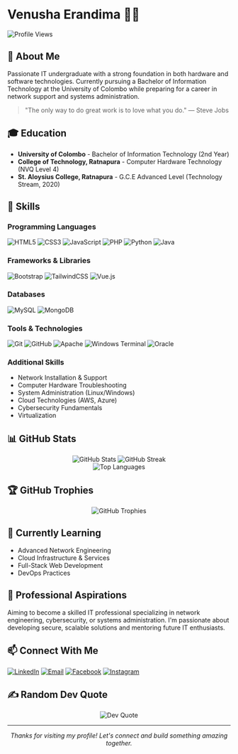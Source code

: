 # Venusha Erandima 👨‍💻

<p align="left"> 
  <img src="https://komarev.com/ghpvc/?username=venushaerandima&label=Profile%20views&color=blueviolet&style=flat-square" alt="Profile Views" />
</p>

## 👋 About Me
Passionate IT undergraduate with a strong foundation in both hardware and software technologies. Currently pursuing a Bachelor of Information Technology at the University of Colombo while preparing for a career in network support and systems administration.

> "The only way to do great work is to love what you do." — Steve Jobs

## 🎓 Education
- **University of Colombo** - Bachelor of Information Technology (2nd Year)
- **College of Technology, Ratnapura** - Computer Hardware Technology (NVQ Level 4)
- **St. Aloysius College, Ratnapura** - G.C.E Advanced Level (Technology Stream, 2020)

## 🚀 Skills
### Programming Languages
![HTML5](https://img.shields.io/badge/html5-%23E34F26.svg?style=for-the-badge&logo=html5&logoColor=white)
![CSS3](https://img.shields.io/badge/css3-%231572B6.svg?style=for-the-badge&logo=css3&logoColor=white)
![JavaScript](https://img.shields.io/badge/javascript-%23323330.svg?style=for-the-badge&logo=javascript&logoColor=%23F7DF1E)
![PHP](https://img.shields.io/badge/php-%23777BB4.svg?style=for-the-badge&logo=php&logoColor=white)
![Python](https://img.shields.io/badge/python-3670A0?style=for-the-badge&logo=python&logoColor=ffdd54)
![Java](https://img.shields.io/badge/java-%23ED8B00.svg?style=for-the-badge&logo=openjdk&logoColor=white)

### Frameworks & Libraries
![Bootstrap](https://img.shields.io/badge/bootstrap-%238511FA.svg?style=for-the-badge&logo=bootstrap&logoColor=white)
![TailwindCSS](https://img.shields.io/badge/tailwindcss-%2338B2AC.svg?style=for-the-badge&logo=tailwind-css&logoColor=white)
![Vue.js](https://img.shields.io/badge/vue.js-%2335495e.svg?style=for-the-badge&logo=vuedotjs&logoColor=%234FC08D)

### Databases
![MySQL](https://img.shields.io/badge/mysql-4479A1.svg?style=for-the-badge&logo=mysql&logoColor=white)
![MongoDB](https://img.shields.io/badge/MongoDB-%234ea94b.svg?style=for-the-badge&logo=mongodb&logoColor=white)

### Tools & Technologies
![Git](https://img.shields.io/badge/git-%23F05033.svg?style=for-the-badge&logo=git&logoColor=white)
![GitHub](https://img.shields.io/badge/github-%23121011.svg?style=for-the-badge&logo=github&logoColor=white)
![Apache](https://img.shields.io/badge/apache-%23D42029.svg?style=for-the-badge&logo=apache&logoColor=white)
![Windows Terminal](https://img.shields.io/badge/Windows%20Terminal-%234D4D4D.svg?style=for-the-badge&logo=windows-terminal&logoColor=white)
![Oracle](https://img.shields.io/badge/Oracle-F80000?style=for-the-badge&logo=oracle&logoColor=white)

### Additional Skills
- Network Installation & Support
- Computer Hardware Troubleshooting
- System Administration (Linux/Windows)
- Cloud Technologies (AWS, Azure)
- Cybersecurity Fundamentals
- Virtualization

## 📊 GitHub Stats
<div align="center">
  <img src="https://github-readme-stats.vercel.app/api?username=venushaerandima&theme=radical&hide_border=false&include_all_commits=false&count_private=false" alt="GitHub Stats" />
  <img src="https://nirzak-streak-stats.vercel.app/?user=venushaerandima&theme=radical&hide_border=false" alt="GitHub Streak" />
</div>

<div align="center">
  <img src="https://github-readme-stats.vercel.app/api/top-langs/?username=venushaerandima&theme=radical&hide_border=false&include_all_commits=false&count_private=false&layout=compact" alt="Top Languages" />
</div>

## 🏆 GitHub Trophies
<div align="center">
  <img src="https://github-profile-trophy.vercel.app/?username=venushaerandima&theme=radical&no-frame=true&margin-w=15&margin-h=15" alt="GitHub Trophies" />
</div>

## 🌱 Currently Learning
- Advanced Network Engineering
- Cloud Infrastructure & Services
- Full-Stack Web Development
- DevOps Practices

## 💼 Professional Aspirations
Aiming to become a skilled IT professional specializing in network engineering, cybersecurity, or systems administration. I'm passionate about developing secure, scalable solutions and mentoring future IT enthusiasts.

## 📫 Connect With Me
[![LinkedIn](https://img.shields.io/badge/LinkedIn-%230077B5.svg?style=for-the-badge&logo=linkedin&logoColor=white)](https://linkedin.com/in/Venusha-Erandima)
[![Email](https://img.shields.io/badge/Email-D14836?style=for-the-badge&logo=gmail&logoColor=white)](mailto:venushaerandima@gmail.com)
[![Facebook](https://img.shields.io/badge/Facebook-%231877F2.svg?style=for-the-badge&logo=Facebook&logoColor=white)](https://facebook.com/Venusha-Erandima)
[![Instagram](https://img.shields.io/badge/Instagram-%23E4405F.svg?style=for-the-badge&logo=Instagram&logoColor=white)](https://instagram.com/Venusha-Erandima)

## ✍️ Random Dev Quote
<div align="center">
  <img src="https://quotes-github-readme.vercel.app/api?type=horizontal&theme=radical" alt="Dev Quote" />
</div>

---
<div align="center">
  <i>Thanks for visiting my profile! Let's connect and build something amazing together.</i>
</div>
